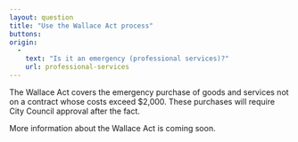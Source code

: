 ```yaml
---
layout: question
title: "Use the Wallace Act process"
buttons:
origin:
  -
    text: "Is it an emergency (professional services)?"
    url: professional-services
---
```


The Wallace Act covers the emergency purchase of goods and services not on a contract whose costs exceed $2,000. These purchases will require City Council approval after the fact.

More information about the Wallace Act is coming soon.